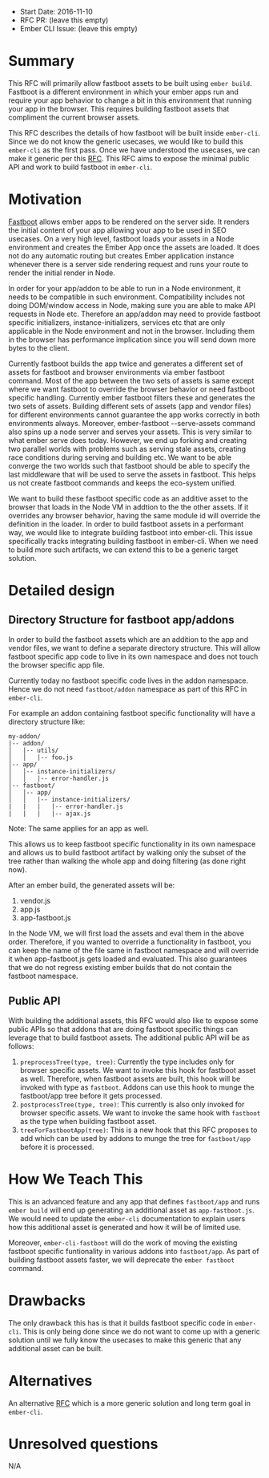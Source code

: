 - Start Date: 2016-11-10
- RFC PR: (leave this empty)
- Ember CLI Issue: (leave this empty)

# Summary

This RFC will primarily allow fastboot assets to be built using `ember build`. Fastboot is a different environment in which your ember apps run and require your app behavior to change a bit in this environment that running your app in the browser. This requires building fastboot assets that compliment the current browser assets.

This RFC describes the details of how fastboot will be built inside `ember-cli`. Since we do not know the generic usecases, we would like to build this `ember-cli` as the first pass. Once we have understood the usecases, we can make it generic per this [RFC](https://github.com/ember-cli/rfcs/pull/75). This RFC aims to expose the minimal public API and work to build fastboot in `ember-cli`.

# Motivation
[Fastboot](https://ember-fastboot.com) allows ember apps to be rendered on the server side. It renders the initial content of your app allowing your app to be used in SEO usecases. On a very high level, fastboot loads your assets in a Node environment and creates the Ember App once the assets are loaded. It does not do any automatic routing but creates Ember application instance whenever there is a server side rendering request and runs your route to render the initial render in Node.

In order for your app/addon to be able to run in a Node environment, it needs to be compatible in such environment. Compatibility includes not doing DOM/window access in Node, making sure you are able to make API requests in Node etc. Therefore an app/addon may need to provide fastboot specific initializers, instance-initializers, services etc that are only applicable in the Node environment and not in the browser. Including them in the browser has performance implication since you will send down more bytes to the client.

Currently fastboot builds the app twice and generates a different set of assets for fastboot and browser environments via ember fastboot command. Most of the app between the two sets of assets is same except where we want fastboot to override the browser behavior or need fastboot specific handling. Currently ember fastboot filters these and generates the two sets of assets. Building different sets of assets (app and vendor files) for different environments cannot guarantee the app works correctly in both environments always. Moreover, ember-fastboot --serve-assets command also spins up a node server and serves your assets. This is very similar to what ember serve does today. However, we end up forking and creating two parallel worlds with problems such as serving stale assets, creating race conditions during serving and building etc. We want to be able converge the two worlds such that fastboot should be able to specify the last middleware that will be used to serve the assets in fastboot. This helps us not create fastboot commands and keeps the eco-system unified.

We want to build these fastboot specific code as an additive asset to the browser that loads in the Node VM in addtion to the the other assets. If it overrides any browser behavior, having the same module id will override the definition in the loader. In order to build fastboot assets in a performant way, we would like to integrate building fastboot into ember-cli. This issue specifically tracks integrating building fastboot in ember-cli. When we need to build more such artifacts, we can extend this to be a generic target solution.

# Detailed design

## Directory Structure for fastboot app/addons
In order to build the fastboot assets which are an addition to the app and vendor files, we want to define a separate directory structure. This will allow fastboot specific app code to live in its own namespace and does not touch the browser specific app file.

Currently today no fastboot specific code lives in the addon namespace. Hence we do not need `fastboot/addon` namespace as part of this RFC in `ember-cli`.

For example an addon containing fastboot specific functionality will have a directory structure like:
```
my-addon/
|-- addon/
│   |-- utils/
│   │   |-- foo.js
│-- app/
│   │-- instance-initializers/
│   │   |-- error-handler.js
│-- fastboot/
│   │-- app/
│   │   |-- instance-initializers/
|   |   |   |-- error-handler.js
|   |   |   |-- ajax.js
```
Note: The same applies for an app as well.

This allows us to keep fastboot specific functionality in its own namespace and allows us to build fastboot artifact by walking only the subset of the tree rather than walking the whole app and doing filtering (as done right now).

After an ember build, the generated assets will be:
1. vendor.js
2. app.js
3. app-fastboot.js

In the Node VM, we will first load the assets and eval them in the above order. Therefore, if you wanted to override a functionality in fastboot, you can keep the name of the file same in fastboot namespace and will override it when app-fastboot.js gets loaded and evaluated. This also guarantees that we do not regress existing ember builds that do not contain the fastboot namespace.

## Public API
With building the additional assets, this RFC would also like to expose some public APIs so that addons that are doing fastboot specific things can leverage that to build fastboot assets. The additional public API will be as follows:
1. `preprocessTree(type, tree)`: Currently the type includes only for browser specific assets. We want to invoke this hook for fastboot asset as well. Therefore, when fastboot assets are built, this hook will be invoked with type as `fastboot`. Addons can use this hook to munge the fastboot/app tree before it gets processed.
2. `postprocessTree(type, tree)`: This currently is also only invoked for browser specific assets. We want to invoke the same hook with `fastboot` as the type when building fastboot asset.
3. `treeForFastbootApp(tree)`: This is a new hook that this RFC proposes to add which can be used by addons to munge the tree for `fastboot/app` before it is processed.

# How We Teach This

This is an advanced feature and any app that defines `fastboot/app` and runs `ember build` will end up generating an additional asset as `app-fastboot.js`. We would need to update the `ember-cli` documentation to explain users how this additional asset is generated and how it will be of limited use.

Moreover, `ember-cli-fastboot` will do the work of moving the existing fastboot specific funtionality in various addons into `fastboot/app`. As part of building fastboot assets faster, we will deprecate the `ember fastboot` command.

# Drawbacks

The only drawback this has is that it builds fastboot specific code in `ember-cli`. This is only being done since we do not want to come up with a generic solution until we fully know the usecases to make this generic that any additional asset can be built.

# Alternatives

An alternative [RFC](https://github.com/ember-cli/rfcs/pull/75) which is a more generic solution and long term goal in `ember-cli`.

# Unresolved questions

N/A
